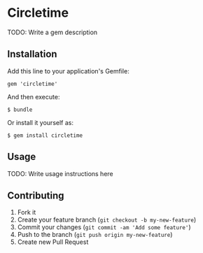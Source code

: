 # Circletime

TODO: Write a gem description

## Installation

Add this line to your application's Gemfile:

    gem 'circletime'

And then execute:

    $ bundle

Or install it yourself as:

    $ gem install circletime

## Usage

TODO: Write usage instructions here

## Contributing

1. Fork it
2. Create your feature branch (`git checkout -b my-new-feature`)
3. Commit your changes (`git commit -am 'Add some feature'`)
4. Push to the branch (`git push origin my-new-feature`)
5. Create new Pull Request
